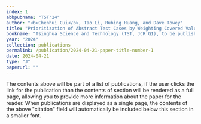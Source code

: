 ```yaml
---
index: 1
abbpubname: "TST'24"
author: "<b>Chenhui Cui</b>, Tao Li, Rubing Huang, and Dave Towey"
title: "Prioritization of Abstract Test Cases by Weighting Covered Value Combinations"
bookname: "Tsinghua Science and Technology (TST, JCR Q1), to be published"
year: "2024"
collection: publications
permalink: /publication/2024-04-21-paper-title-number-1
date: 2024-04-21
type: "J"
paperurl: ""
---
```


The contents above will be part of a list of publications, if the user clicks the link for the publication than the contents of section will be rendered as a full page, allowing you to provide more information about the paper for the reader. When publications are displayed as a single page, the contents of the above "citation" field will automatically be included below this section in a smaller font.
